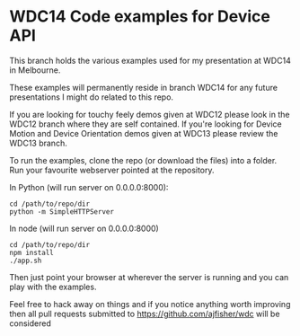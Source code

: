 # WDC14 Code examples for Device API

This branch holds the various examples used for my presentation at WDC14 in
Melbourne.

These examples  will permanently reside in branch WDC14 for any future
presentations I might do related to this repo.

If you are looking for touchy feely demos given at WDC12 please look in the WDC12
branch where they are self contained. If you're looking for Device Motion and
Device Orientation demos given at WDC13 please review the WDC13 branch.

To run the examples, clone the repo (or download the files) into a folder. Run
your favourite webserver pointed at the repository.

In Python (will run server on 0.0.0.0:8000):

    cd /path/to/repo/dir
    python -m SimpleHTTPServer

In node (will run server on 0.0.0.0:8000)

    cd /path/to/repo/dir
    npm install
    ./app.sh

Then just point your browser at wherever the server is running and you can
play with the examples.

Feel free to hack away on things and if you notice anything worth improving then
all pull requests submitted to https://github.com/ajfisher/wdc will be considered



